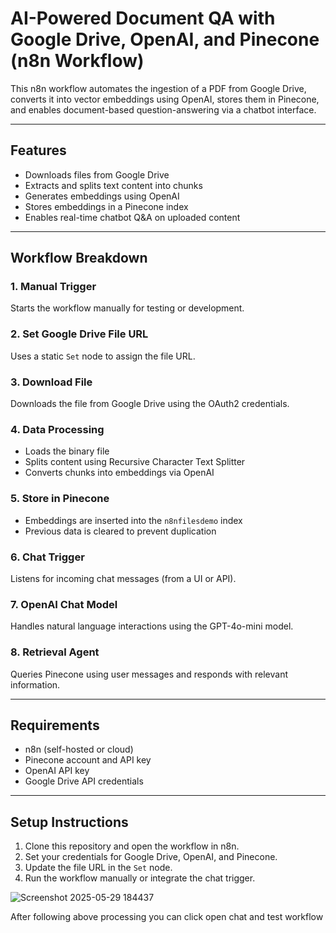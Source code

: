 # AI-Powered Document QA with Google Drive, OpenAI, and Pinecone (n8n Workflow)

This n8n workflow automates the ingestion of a PDF from Google Drive, converts it into vector embeddings using OpenAI, stores them in Pinecone, and enables document-based question-answering via a chatbot interface.

---

## Features

- Downloads files from Google Drive
- Extracts and splits text content into chunks
- Generates embeddings using OpenAI
- Stores embeddings in a Pinecone index
- Enables real-time chatbot Q&A on uploaded content

---

## Workflow Breakdown

### 1. Manual Trigger
Starts the workflow manually for testing or development.

### 2. Set Google Drive File URL
Uses a static `Set` node to assign the file URL.

### 3. Download File
Downloads the file from Google Drive using the OAuth2 credentials.

### 4. Data Processing
- Loads the binary file
- Splits content using Recursive Character Text Splitter
- Converts chunks into embeddings via OpenAI

### 5. Store in Pinecone
- Embeddings are inserted into the `n8nfilesdemo` index
- Previous data is cleared to prevent duplication

### 6. Chat Trigger
Listens for incoming chat messages (from a UI or API).

### 7. OpenAI Chat Model
Handles natural language interactions using the GPT-4o-mini model.

### 8. Retrieval Agent
Queries Pinecone using user messages and responds with relevant information.

---

## Requirements

- n8n (self-hosted or cloud)
- Pinecone account and API key
- OpenAI API key
- Google Drive API credentials

---

## Setup Instructions

1. Clone this repository and open the workflow in n8n.
2. Set your credentials for Google Drive, OpenAI, and Pinecone.
3. Update the file URL in the `Set` node.
4. Run the workflow manually or integrate the chat trigger.


![Screenshot 2025-05-29 184437](https://github.com/user-attachments/assets/5d93ea70-2a67-4726-9e47-594749ee35c4)

After following above processing you can click open chat and test workflow 
